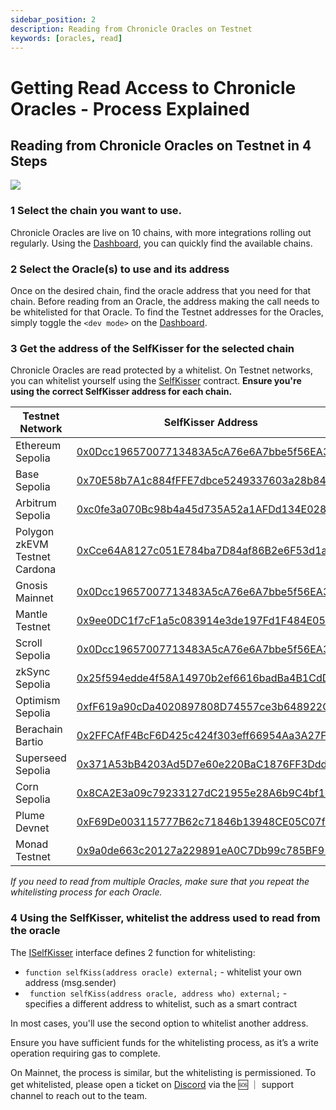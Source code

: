 ```yaml
---
sidebar_position: 2
description: Reading from Chronicle Oracles on Testnet
keywords: [oracles, read]
---
```

# Getting Read Access to Chronicle Oracles - Process Explained
## Reading from Chronicle Oracles on Testnet in 4 Steps

<div style={{textAlign: 'center'}}>
<img
    src="/img/guides/whitelistingProcess.png"
/>
</div>



### 1 Select the chain you want to use.
Chronicle Oracles are live on 10 chains, with more integrations rolling out regularly. Using the [Dashboard](https://chroniclelabs.org/dashboard/oracles), you can quickly find the available chains.

### 2 Select the Oracle(s) to use and its address
Once on the desired chain, find the oracle address that you need for that chain. Before reading from an Oracle, the address making the call needs to be whitelisted for that Oracle. To find the Testnet addresses for the Oracles, simply toggle the `<dev mode>` on the [Dashboard](https://chroniclelabs.org/dashboard/oracles).

### 3 Get the address of the SelfKisser for the selected chain
Chronicle Oracles are read protected by a whitelist. On Testnet networks, you can whitelist yourself using the [SelfKisser](https://github.com/chronicleprotocol/self-kisser/blob/main/src/SelfKisser.sol) contract. **Ensure you're using the correct SelfKisser address for each chain.**

| Testnet Network               | SelfKisser Address                                                                                                                           |
| ----------------------------- | -------------------------------------------------------------------------------------------------------------------------------------------- |
| Ethereum Sepolia              | [0x0Dcc19657007713483A5cA76e6A7bbe5f56EA37d](https://sepolia.etherscan.io/address/0x0Dcc19657007713483A5cA76e6A7bbe5f56EA37d#code)           |
| Base Sepolia                  | [0x70E58b7A1c884fFFE7dbce5249337603a28b8422](https://sepolia.basescan.org/address/0x70E58b7A1c884fFFE7dbce5249337603a28b8422#code)           |
| Arbitrum Sepolia              | [0xc0fe3a070Bc98b4a45d735A52a1AFDd134E0283f](https://sepolia.arbiscan.io/address/0xc0fe3a070Bc98b4a45d735A52a1AFDd134E0283f#code)            |
| Polygon zkEVM Testnet Cardona | [0xCce64A8127c051E784ba7D84af86B2e6F53d1a09](https://cardona-zkevm.polygonscan.com/address/0xCce64A8127c051E784ba7D84af86B2e6F53d1a09)       |
| Gnosis Mainnet                | [0x0Dcc19657007713483A5cA76e6A7bbe5f56EA37d](https://gnosisscan.io/address/0x0Dcc19657007713483A5cA76e6A7bbe5f56EA37d)                       |
| Mantle Testnet                | [0x9ee0DC1f7cF1a5c083914e3de197Fd1F484E0578](https://explorer.sepolia.mantle.xyz/address/0x9ee0DC1f7cF1a5c083914e3de197Fd1F484E0578)         |
| Scroll Sepolia                | [0x0Dcc19657007713483A5cA76e6A7bbe5f56EA37d](https://sepolia.scrollscan.com/address/0x0Dcc19657007713483A5cA76e6A7bbe5f56EA37d#code)         |
| zkSync Sepolia                | [0x25f594edde4f58A14970b2ef6616badBa4B1CdDD](https://sepolia.explorer.zksync.io/address/0x25f594edde4f58A14970b2ef6616badBa4B1CdDD#contract) |
| Optimism Sepolia              | [0xfF619a90cDa4020897808D74557ce3b648922C37](https://sepolia-optimism.etherscan.io/address/0xfF619a90cDa4020897808D74557ce3b648922C37#code)  |
| Berachain Bartio              | [0x2FFCAfF4BcF6D425c424f303eff66954Aa3A27Fd](https://bartio.beratrail.io/address/0x2FFCAfF4BcF6D425c424f303eff66954Aa3A27Fd)                 |
| Superseed Sepolia             | [0x371A53bB4203Ad5D7e60e220BaC1876FF3Ddda5B](https://sepolia-explorer.superseed.xyz/address/0x371A53bB4203Ad5D7e60e220BaC1876FF3Ddda5B#code) |
| Corn Sepolia             | [0x8CA2E3a09c79233127dC21955e28A6b9C4bf166E](https://testnet.cornscan.io/address/0x8CA2E3a09c79233127dC21955e28A6b9C4bf166E) |
| Plume Devnet            | [0xF69De003115777B62c71846b13948CE05C07fe65](https://test-explorer.plumenetwork.xyz/address/0xF69De003115777B62c71846b13948CE05C07fe65) |
| Monad Testnet           | [0x9a0de663c20127a229891eA0C7Db99c785BF91e3](https://monad-testnet.socialscan.io/address/0x9a0de663c20127a229891eA0C7Db99c785BF91e3) |


*If you need to read from multiple Oracles, make sure that you repeat the whitelisting process for each Oracle.*

### 4 Using the SelfKisser, whitelist the address used to read from the oracle
The [ISelfKisser](https://github.com/chronicleprotocol/self-kisser/blob/main/src/ISelfKisser.sol) interface defines 2 function for whitelisting:
-  `function selfKiss(address oracle) external;` - whitelist your own address (msg.sender)
-  ` function selfKiss(address oracle, address who) external;` - specifies a different address to whitelist, such as a smart contract  

In most cases, you'll use the second option to whitelist another address.

Ensure you have sufficient funds for the whitelisting process, as it’s a write operation requiring gas to complete.

On Mainnet, the process is similar, but the whitelisting is permissioned. To get whitelisted, please open a ticket on [Discord](https://discord.com/invite/CjgvJ9EspJ) via the 🆘 ｜ support channel to reach out to the team.
